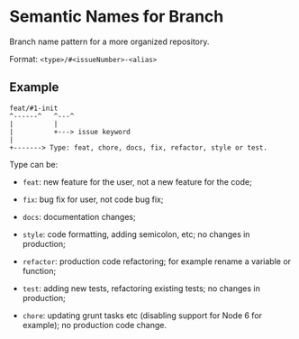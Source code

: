 # Semantic Names for Branch

Branch name pattern for a more organized repository.

Format: `<type>/#<issueNumber>-<alias>`

## Example

```
feat/#1-init
^------^   ^---^
|          |
|          +---> issue keyword
|
+-------> Type: feat, chore, docs, fix, refactor, style or test.
```

Type can be:

- `feat`: new feature for the user, not a new feature for the code;

- `fix`: bug fix for user, not code bug fix;

- `docs`: documentation changes;

- `style`: code formatting, adding semicolon, etc; no changes in production;

- `refactor`: production code refactoring; for example rename a variable or function;

- `test`: adding new tests, refactoring existing tests; no changes in production;

- `chore`: updating grunt tasks etc (disabling support for Node 6 for example); no production code change.
